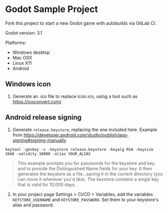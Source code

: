 # Godot Sample Project

Fork this project to start a new Godot game with autobuilds via GitLab CI.

Godot version: 3.1

Platforms:

- Windows desktop
- Mac OSX
- Linux X11
- Android

## Windows icon

1. Generate an .ico file to replace icon.ico, using a tool such as https://icoconvert.com/

## Android release signing

1. Generate `release.keystore`, replacing the one included here. Example from https://developer.android.com/studio/publish/app-signing#signing-manually
```
keytool -genkey -v -keystore release.keystore -keyalg RSA -keysize 2048 -validity 10000 -alias YOUR_ALIAS
```
> This example prompts you for passwords for the keystore and key, and to provide the Distinguished Name fields for your key. It then generates the keystore as a file...saving it in the current directory (you can move it wherever you'd like). The keystore contains a single key that is valid for 10,000 days.

2. In your project page Settings > CI/CD > Variables, add the variables `KEYSTORE_USERNAME` and `KEYSTORE_PASSWORD`. Set them to your keystore's alias and password.
